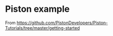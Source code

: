 # Piston example

From https://github.com/PistonDevelopers/Piston-Tutorials/tree/master/getting-started

